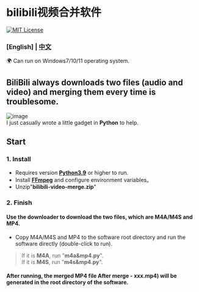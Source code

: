 # bilibili视频合并软件
[![MIT License](https://img.shields.io/badge/license-MIT-blue.svg?style=flat)](http://choosealicense.com/licenses/mit/)

### [English] | [中文](README-CN.md)

🌍 Can run on Windows7/10/11 operating system.

## BiliBili always downloads two files (audio and video) and merging them every time is troublesome.
![image](https://github.com/YF-Eternal/bilibili-video-merge/assets/97782472/703c7800-3c77-49d6-9696-3e3b06ae266d)  
I just casually wrote a little gadget in **Python** to help.

## Start
### 1. Install
* Requires version **[Python3.9](https://python.org/downloads/)** or higher to run.
* Install **[FFmpeg](https://ffmpeg.org/download.html#get-packages)** and configure environment variables。
* Unzip"**bilibili-video-merge.zip**"

### 2. Finish
#### Use the downloader to download the two files, which are M4A/M4S and MP4.
* Copy M4A/M4S and MP4 to the software root directory and run the software directly (double-click to run).
> If it is **M4A**, run "**m4a&mp4.py**".  
> If it is **M4S**, run "**m4s&mp4.py**".
#### After running, the merged MP4 file After merge - xxx.mp4) will be generated in the root directory of the software.
